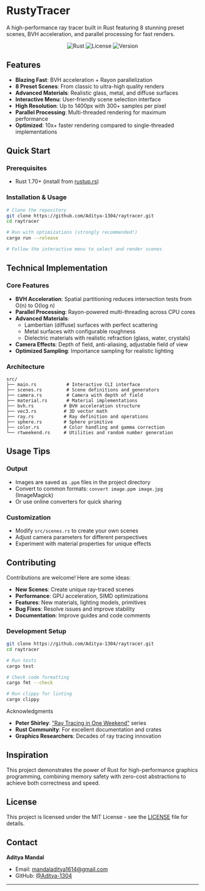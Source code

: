 #  RustyTracer

A high-performance ray tracer built in Rust featuring 8 stunning preset scenes, BVH acceleration, and parallel processing for fast renders.

<div align="center">

![Rust](https://img.shields.io/badge/rust-%23000000.svg?style=for-the-badge&logo=rust&logoColor=white)
![License](https://img.shields.io/badge/license-MIT-blue.svg?style=for-the-badge)
![Version](https://img.shields.io/badge/version-0.1.0-green.svg?style=for-the-badge)

</div>

##  Features

-  **Blazing Fast**: BVH acceleration + Rayon parallelization
-  **8 Preset Scenes**: From classic to ultra-high quality renders
-  **Advanced Materials**: Realistic glass, metal, and diffuse surfaces
-  **Interactive Menu**: User-friendly scene selection interface
-  **High Resolution**: Up to 1400px with 300+ samples per pixel
-  **Parallel Processing**: Multi-threaded rendering for maximum performance
-  **Optimized**: 10x+ faster rendering compared to single-threaded implementations


##  Quick Start

### Prerequisites
- Rust 1.70+ (install from [rustup.rs](https://rustup.rs/))

### Installation & Usage

```bash
# Clone the repository
git clone https://github.com/Aditya-1304/raytracer.git
cd raytracer

# Run with optimizations (strongly recommended!)
cargo run --release

# Follow the interactive menu to select and render scenes
```

##  Technical Implementation

### Core Features
- **BVH Acceleration**: Spatial partitioning reduces intersection tests from O(n) to O(log n)
- **Parallel Processing**: Rayon-powered multi-threading across CPU cores
- **Advanced Materials**:
  - Lambertian (diffuse) surfaces with perfect scattering
  - Metal surfaces with configurable roughness
  - Dielectric materials with realistic refraction (glass, water, crystals)
- **Camera Effects**: Depth of field, anti-aliasing, adjustable field of view
- **Optimized Sampling**: Importance sampling for realistic lighting


### Architecture
```
src/
├── main.rs           # Interactive CLI interface
├── scenes.rs         # Scene definitions and generators  
├── camera.rs         # Camera with depth of field
├── material.rs       # Material implementations
├── bvh.rs           # BVH acceleration structure
├── vec3.rs          # 3D vector math
├── ray.rs           # Ray definition and operations
├── sphere.rs        # Sphere primitive
├── color.rs         # Color handling and gamma correction
└── rtweekend.rs     # Utilities and random number generation
```


##  Usage Tips

### Output
- Images are saved as `.ppm` files in the project directory
- Convert to common formats: `convert image.ppm image.jpg` (ImageMagick)
- Or use online converters for quick sharing

### Customization
- Modify `src/scenes.rs` to create your own scenes
- Adjust camera parameters for different perspectives
- Experiment with material properties for unique effects

##  Contributing

Contributions are welcome! Here are some ideas:

-  **New Scenes**: Create unique ray-traced scenes
-  **Performance**: GPU acceleration, SIMD optimizations  
-  **Features**: New materials, lighting models, primitives
-  **Bug Fixes**: Resolve issues and improve stability
-  **Documentation**: Improve guides and code comments

### Development Setup
```bash
git clone https://github.com/Aditya-1304/raytracer.git
cd raytracer

# Run tests
cargo test

# Check code formatting
cargo fmt --check

# Run clippy for linting
cargo clippy
```

 Acknowledgments

- **Peter Shirley**: ["Ray Tracing in One Weekend"](https://raytracing.github.io/) series
- **Rust Community**: For excellent documentation and crates
- **Graphics Researchers**: Decades of ray tracing innovation

## Inspiration

This project demonstrates the power of Rust for high-performance graphics programming, combining memory safety with zero-cost abstractions to achieve both correctness and speed.

##  License

This project is licensed under the MIT License - see the [LICENSE](LICENSE) file for details.

##  Contact

**Aditya Mandal**
- Email: mandaladitya1614@gmail.com  
- GitHub: [@Aditya-1304](https://github.com/Aditya-1304)

---

<div align="center">


</div>